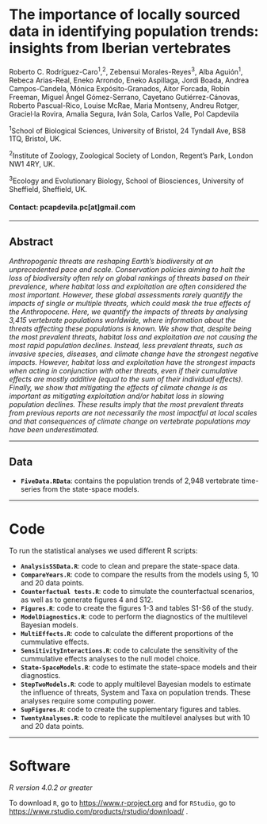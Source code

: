 # The importance of locally sourced data in identifying population trends: insights from Iberian vertebrates 

Roberto C. Rodríguez-Caro<sup>1</sup>,<sup>2</sup>, Zebensui Morales-Reyes<sup>3</sup>, Alba Aguión<sup>1</sup>, Rebeca Arias-Real, Eneko Arrondo, Eneko Aspillaga, Jordi Boada, Andrea Campos-Candela, Mónica Expósito-Granados, Aitor Forcada, Robin Freeman, Miguel Ángel Gómez-Serrano, Cayetano Gutiérrez-Cánovas, Roberto Pascual-Rico, Louise McRae, Maria Montseny, Andreu Rotger, Graciel·la Rovira, Amalia Segura, Iván Sola, Carlos Valle, Pol Capdevila

<sup>1</sup>School of Biological Sciences, University of Bristol, 24 Tyndall Ave, BS8 1TQ, Bristol, UK. 

<sup>2</sup>Institute of Zoology, Zoological Society of London, Regent’s Park, London NW1 4RY, UK.

<sup>3</sup>Ecology and Evolutionary Biology, School of Biosciences, University of Sheffield, Sheffield, UK.

#### Contact: pcapdevila.pc[at]gmail.com

---

## Abstract

_Anthropogenic threats are reshaping Earth’s biodiversity at an unprecedented pace and scale. Conservation policies aiming to halt the loss of biodiversity often rely on global rankings of threats based on their prevalence, where habitat loss and exploitation are often considered the most important. However, these global assessments rarely quantify the impacts of single or multiple threats, which could mask the true effects of the Anthropocene. Here, we quantify the impacts of threats by analysing 3,415 vertebrate populations worldwide, where information about the threats affecting these populations is known. We show that, despite being the most prevalent threats, habitat loss and exploitation are not causing the most rapid population declines. Instead, less prevalent threats, such as invasive species, diseases, and climate change have the strongest negative impacts. However, habitat loss and exploitation have the strongest impacts when acting in conjunction with other threats, even if their cumulative effects are mostly additive (equal to the sum of their individual effects). Finally, we show that mitigating the effects of climate change is as important as mitigating exploitation and/or habitat loss in slowing population declines. These results imply that the most prevalent threats from previous reports are not necessarily the most impactful at local scales and that consequences of climate change on vertebrate populations may have been underestimated._

---

## Data

- __`FiveData.RData`__: contains the population trends of 2,948 vertebrate time-series from the state-space models. 

---

# Code

To run the statistical analyses we used different R scripts: 

- __`AnalysisSSData.R`__: code to clean and prepare the state-space data.
- __`CompareYears.R`__: code to compare the results from the models using 5, 10 and 20 data points.
- __`Counterfactual tests.R`__: code to simulate the counterfactual scenarios, as well as to generate figures 4 and S12.
- __`Figures.R`__: code to create the figures 1-3 and tables S1-S6 of the study. 
- __`ModelDiagnostics.R`__: code to perform the diagnostics of the multilevel Bayesian models. 
- __`MultiEffects.R`__: code to calculate the different proportions of the cummulative effects. 
- __`SensitivityInteractions.R`__: code to calculate the sensitivity of the cummulative effects analyses to the null model choice. 
- __`State-SpaceModels.R`__: code to estimate the state-space models and their diagnostics.
- __`StepTwoModels.R`__: code to apply multilevel Bayesian models to estimate the influence of threats, System and Taxa on population trends. These analyses require some computing power.
- __`SupFigures.R`__: code to create the supplementary figures and tables.
- __`TwentyAnalyses.R`__: code to replicate the multilevel analyses but with 10 and 20 data points. 

---

# Software

_R version 4.0.2 or greater_

To download `R`, go to https://www.r-project.org and for `RStudio`, go to https://www.rstudio.com/products/rstudio/download/ .
 
